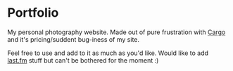 
# Portfolio

My personal photography website. Made out of pure frustration with [Cargo](https://cargo.site) and it's pricing/suddent bug-iness of my site.

Feel free to use and add to it as much as you'd like. Would like to add [last.fm](https://last.fm) stuff but can't be bothered for the moment :)
